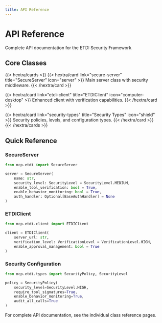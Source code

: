 ```yaml
---
title: API Reference
---
```


# API Reference

Complete API documentation for the ETDI Security Framework.

## Core Classes

{{< hextra/cards >}}
  {{< hextra/card link="secure-server" title="SecureServer" icon="server" >}}
    Main server class with security middleware.
  {{< /hextra/card >}}
  
  {{< hextra/card link="etdi-client" title="ETDIClient" icon="computer-desktop" >}}
    Enhanced client with verification capabilities.
  {{< /hextra/card >}}
  
  {{< hextra/card link="security-types" title="Security Types" icon="shield" >}}
    Security policies, levels, and configuration types.
  {{< /hextra/card >}}
{{< /hextra/cards >}}

## Quick Reference

### SecureServer

```python
from mcp.etdi import SecureServer

server = SecureServer(
    name: str,
    security_level: SecurityLevel = SecurityLevel.MEDIUM,
    enable_tool_verification: bool = True,
    enable_behavior_monitoring: bool = True,
    auth_handler: Optional[BaseAuthHandler] = None
)
```

### ETDIClient

```python
from mcp.etdi.client import ETDIClient

client = ETDIClient(
    server_url: str,
    verification_level: VerificationLevel = VerificationLevel.HIGH,
    enable_approval_management: bool = True
)
```

### Security Configuration

```python
from mcp.etdi.types import SecurityPolicy, SecurityLevel

policy = SecurityPolicy(
    security_level=SecurityLevel.HIGH,
    require_tool_signatures=True,
    enable_behavior_monitoring=True,
    audit_all_calls=True
)
```

For complete API documentation, see the individual class reference pages. 